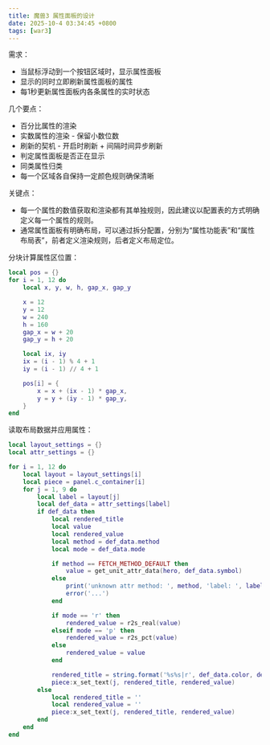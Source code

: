 ```yaml
---
title: 魔兽3 属性面板的设计
date: 2025-10-4 03:34:45 +0800
tags: [war3]
---
```


需求：
* 当鼠标浮动到一个按钮区域时，显示属性面板
* 显示的同时立即刷新属性面板的属性
* 每1秒更新属性面板内各条属性的实时状态

几个要点：
* 百分比属性的渲染
* 实数属性的渲染 - 保留小数位数
* 刷新的契机 - 开启时刷新 + 间隔时间异步刷新
* 判定属性面板是否正在显示
* 同类属性归类
* 每一个区域各自保持一定颜色规则确保清晰

关键点：
* 每一个属性的数值获取和渲染都有其单独规则，因此建议以配置表的方式明确定义每一个属性的规则。
* 通常属性面板有明确布局，可以通过拆分配置，分别为“属性功能表”和“属性布局表”，前者定义渲染规则，后者定义布局定位。

分块计算属性区位置：

```lua
local pos = {}
for i = 1, 12 do
    local x, y, w, h, gap_x, gap_y

    x = 12
    y = 12
    w = 240
    h = 160
    gap_x = w + 20
    gap_y = h + 20

    local ix, iy
    ix = (i - 1) % 4 + 1
    iy = (i - 1) // 4 + 1

    pos[i] = {
        x = x + (ix - 1) * gap_x,
        y = y + (iy - 1) * gap_y,
    }
end
```

读取布局数据并应用属性：

```lua
local layout_settings = {}
local attr_settings = {}

for i = 1, 12 do
    local layout = layout_settings[i]
    local piece = panel.c_container[i]
    for j = 1, 9 do
        local label = layout[j]
        local def_data = attr_settings[label]
        if def_data then
            local rendered_title
            local value
            local rendered_value
            local method = def_data.method
            local mode = def_data.mode

            if method == FETCH_METHOD_DEFAULT then
                value = get_unit_attr_data(hero, def_data.symbol)
            else
                print('unknown attr method: ', method, 'label: ', label)
                error('...')
            end

            if mode == 'r' then
                rendered_value = r2s_real(value)
            elseif mode == 'p' then
                rendered_value = r2s_pct(value)
            else
                rendered_value = value
            end

            rendered_title = string.format('%s%s|r', def_data.color, def_data.title)
            piece:x_set_text(j, rendered_title, rendered_value)
        else
            local rendered_title = ''
            local rendered_value = ''
            piece:x_set_text(j, rendered_title, rendered_value)
        end
    end
end
```
